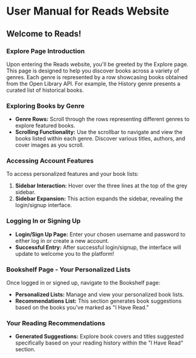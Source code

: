 # User Manual for Reads Website

## Welcome to Reads!

### Explore Page Introduction

Upon entering the Reads website, you'll be greeted by the Explore page. This page is designed to help you discover books across a variety of genres. Each genre is represented by a row showcasing books obtained from the Open Library API. For example, the History genre presents a curated list of historical books.

### Exploring Books by Genre

- **Genre Rows:** Scroll through the rows representing different genres to explore featured books.
- **Scrolling Functionality:** Use the scrollbar to navigate and view the books listed within each genre. Discover various titles, authors, and cover images as you scroll.

### Accessing Account Features

To access personalized features and your book lists:

1. **Sidebar Interaction:** Hover over the three lines at the top of the grey sidebar.
2. **Sidebar Expansion:** This action expands the sidebar, revealing the login/signup interface.

### Logging In or Signing Up

- **Login/Sign Up Page:** Enter your chosen username and password to either log in or create a new account.
- **Successful Entry:** After successful login/signup, the interface will update to welcome you to the platform!

### Bookshelf Page - Your Personalized Lists

Once logged in or signed up, navigate to the Bookshelf page:

- **Personalized Lists:** Manage and view your personalized book lists.
- **Recommendations List:** This section generates book suggestions based on the books you've marked as "I Have Read."

### Your Reading Recommendations

- **Generated Suggestions:** Explore book covers and titles suggested specifically based on your reading history within the "I Have Read" section.